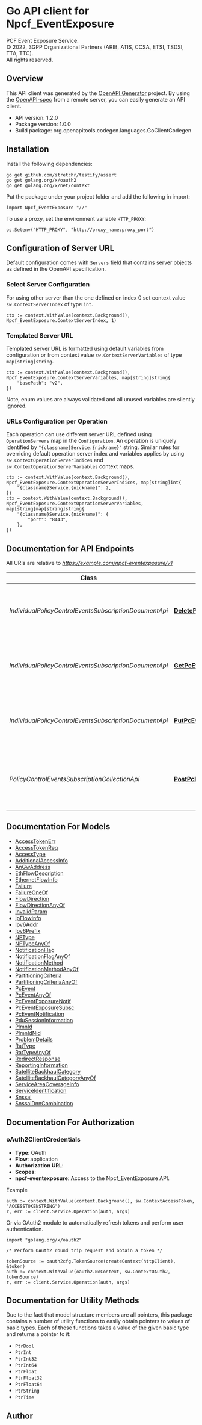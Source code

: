 # Go API client for Npcf_EventExposure

PCF Event Exposure Service.  
© 2022, 3GPP Organizational Partners (ARIB, ATIS, CCSA, ETSI, TSDSI, TTA, TTC).  
All rights reserved.


## Overview
This API client was generated by the [OpenAPI Generator](https://openapi-generator.tech) project.  By using the [OpenAPI-spec](https://www.openapis.org/) from a remote server, you can easily generate an API client.

- API version: 1.2.0
- Package version: 1.0.0
- Build package: org.openapitools.codegen.languages.GoClientCodegen

## Installation

Install the following dependencies:

```shell
go get github.com/stretchr/testify/assert
go get golang.org/x/oauth2
go get golang.org/x/net/context
```

Put the package under your project folder and add the following in import:

```golang
import Npcf_EventExposure "//"
```

To use a proxy, set the environment variable `HTTP_PROXY`:

```golang
os.Setenv("HTTP_PROXY", "http://proxy_name:proxy_port")
```

## Configuration of Server URL

Default configuration comes with `Servers` field that contains server objects as defined in the OpenAPI specification.

### Select Server Configuration

For using other server than the one defined on index 0 set context value `sw.ContextServerIndex` of type `int`.

```golang
ctx := context.WithValue(context.Background(), Npcf_EventExposure.ContextServerIndex, 1)
```

### Templated Server URL

Templated server URL is formatted using default variables from configuration or from context value `sw.ContextServerVariables` of type `map[string]string`.

```golang
ctx := context.WithValue(context.Background(), Npcf_EventExposure.ContextServerVariables, map[string]string{
	"basePath": "v2",
})
```

Note, enum values are always validated and all unused variables are silently ignored.

### URLs Configuration per Operation

Each operation can use different server URL defined using `OperationServers` map in the `Configuration`.
An operation is uniquely identified by `"{classname}Service.{nickname}"` string.
Similar rules for overriding default operation server index and variables applies by using `sw.ContextOperationServerIndices` and `sw.ContextOperationServerVariables` context maps.

```golang
ctx := context.WithValue(context.Background(), Npcf_EventExposure.ContextOperationServerIndices, map[string]int{
	"{classname}Service.{nickname}": 2,
})
ctx = context.WithValue(context.Background(), Npcf_EventExposure.ContextOperationServerVariables, map[string]map[string]string{
	"{classname}Service.{nickname}": {
		"port": "8443",
	},
})
```

## Documentation for API Endpoints

All URIs are relative to *https://example.com/npcf-eventexposure/v1*

Class | Method | HTTP request | Description
------------ | ------------- | ------------- | -------------
*IndividualPolicyControlEventsSubscriptionDocumentApi* | [**DeletePcEventExposureSubsc**](docs/IndividualPolicyControlEventsSubscriptionDocumentApi.md#deletepceventexposuresubsc) | **Delete** /subscriptions/{subscriptionId} | Cancels an existing Individual Policy Control Events Subscription 
*IndividualPolicyControlEventsSubscriptionDocumentApi* | [**GetPcEventExposureSubsc**](docs/IndividualPolicyControlEventsSubscriptionDocumentApi.md#getpceventexposuresubsc) | **Get** /subscriptions/{subscriptionId} | Reads an existing Individual Policy Control Events Subscription
*IndividualPolicyControlEventsSubscriptionDocumentApi* | [**PutPcEventExposureSubsc**](docs/IndividualPolicyControlEventsSubscriptionDocumentApi.md#putpceventexposuresubsc) | **Put** /subscriptions/{subscriptionId} | Modifies an existing Individual Policy Control Events Subscription 
*PolicyControlEventsSubscriptionCollectionApi* | [**PostPcEventExposureSubsc**](docs/PolicyControlEventsSubscriptionCollectionApi.md#postpceventexposuresubsc) | **Post** /subscriptions | Creates a new Individual Policy Control Events Subscription resource


## Documentation For Models

 - [AccessTokenErr](docs/AccessTokenErr.md)
 - [AccessTokenReq](docs/AccessTokenReq.md)
 - [AccessType](docs/AccessType.md)
 - [AdditionalAccessInfo](docs/AdditionalAccessInfo.md)
 - [AnGwAddress](docs/AnGwAddress.md)
 - [EthFlowDescription](docs/EthFlowDescription.md)
 - [EthernetFlowInfo](docs/EthernetFlowInfo.md)
 - [Failure](docs/Failure.md)
 - [FailureOneOf](docs/FailureOneOf.md)
 - [FlowDirection](docs/FlowDirection.md)
 - [FlowDirectionAnyOf](docs/FlowDirectionAnyOf.md)
 - [InvalidParam](docs/InvalidParam.md)
 - [IpFlowInfo](docs/IpFlowInfo.md)
 - [Ipv6Addr](docs/Ipv6Addr.md)
 - [Ipv6Prefix](docs/Ipv6Prefix.md)
 - [NFType](docs/NFType.md)
 - [NFTypeAnyOf](docs/NFTypeAnyOf.md)
 - [NotificationFlag](docs/NotificationFlag.md)
 - [NotificationFlagAnyOf](docs/NotificationFlagAnyOf.md)
 - [NotificationMethod](docs/NotificationMethod.md)
 - [NotificationMethodAnyOf](docs/NotificationMethodAnyOf.md)
 - [PartitioningCriteria](docs/PartitioningCriteria.md)
 - [PartitioningCriteriaAnyOf](docs/PartitioningCriteriaAnyOf.md)
 - [PcEvent](docs/PcEvent.md)
 - [PcEventAnyOf](docs/PcEventAnyOf.md)
 - [PcEventExposureNotif](docs/PcEventExposureNotif.md)
 - [PcEventExposureSubsc](docs/PcEventExposureSubsc.md)
 - [PcEventNotification](docs/PcEventNotification.md)
 - [PduSessionInformation](docs/PduSessionInformation.md)
 - [PlmnId](docs/PlmnId.md)
 - [PlmnIdNid](docs/PlmnIdNid.md)
 - [ProblemDetails](docs/ProblemDetails.md)
 - [RatType](docs/RatType.md)
 - [RatTypeAnyOf](docs/RatTypeAnyOf.md)
 - [RedirectResponse](docs/RedirectResponse.md)
 - [ReportingInformation](docs/ReportingInformation.md)
 - [SatelliteBackhaulCategory](docs/SatelliteBackhaulCategory.md)
 - [SatelliteBackhaulCategoryAnyOf](docs/SatelliteBackhaulCategoryAnyOf.md)
 - [ServiceAreaCoverageInfo](docs/ServiceAreaCoverageInfo.md)
 - [ServiceIdentification](docs/ServiceIdentification.md)
 - [Snssai](docs/Snssai.md)
 - [SnssaiDnnCombination](docs/SnssaiDnnCombination.md)


## Documentation For Authorization



### oAuth2ClientCredentials


- **Type**: OAuth
- **Flow**: application
- **Authorization URL**: 
- **Scopes**: 
 - **npcf-eventexposure**: Access to the Npcf_EventExposure API.

Example

```golang
auth := context.WithValue(context.Background(), sw.ContextAccessToken, "ACCESSTOKENSTRING")
r, err := client.Service.Operation(auth, args)
```

Or via OAuth2 module to automatically refresh tokens and perform user authentication.

```golang
import "golang.org/x/oauth2"

/* Perform OAuth2 round trip request and obtain a token */

tokenSource := oauth2cfg.TokenSource(createContext(httpClient), &token)
auth := context.WithValue(oauth2.NoContext, sw.ContextOAuth2, tokenSource)
r, err := client.Service.Operation(auth, args)
```


## Documentation for Utility Methods

Due to the fact that model structure members are all pointers, this package contains
a number of utility functions to easily obtain pointers to values of basic types.
Each of these functions takes a value of the given basic type and returns a pointer to it:

* `PtrBool`
* `PtrInt`
* `PtrInt32`
* `PtrInt64`
* `PtrFloat`
* `PtrFloat32`
* `PtrFloat64`
* `PtrString`
* `PtrTime`

## Author



